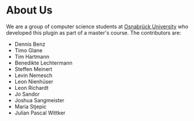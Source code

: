 # About Us

We are a group of computer science students at [Osnabrück University](https://www.uni-osnabrueck.de/en/home/) who developed this plugin as part of a master's course. The contributors are:

- Dennis Benz
- Timo Glane
- Tim Hartmann
- Benedikte Lechtermann
- Steffen Meinert
- Levin Nemesch
- Leon Nienhüser
- Leon Richardt
- Jo Sandor
- Joshua Sangmeister
- Maria Stjepic
- Julian Pascal Wittker
